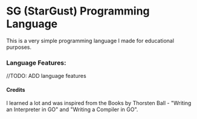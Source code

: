 # SG (StarGust) Programming Language

This is a very simple programming language I made for educational purposes. 


### Language Features:
//TODO: ADD language features

#### Credits
I learned a lot and was inspired from the Books by Thorsten Ball - "Writing an Interpreter in GO" and "Writing a Compiler in GO".
